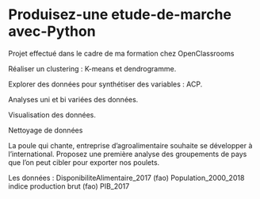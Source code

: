 # Produisez-une etude-de-marche avec-Python

Projet effectué dans le cadre de ma formation chez OpenClassrooms

Réaliser un clustering : K-means et dendrogramme.

Explorer des données pour synthétiser des variables : ACP.

Analyses uni et bi variées des données.

Visualisation des données.

Nettoyage de données

La poule qui chante, entreprise d’agroalimentaire souhaite se développer à l’international. Proposez une première analyse des groupements de pays que l’on peut cibler pour exporter nos poulets.


Les données :
DisponibiliteAlimentaire_2017 (fao)
Population_2000_2018
indice production brut (fao)
PIB_2017
